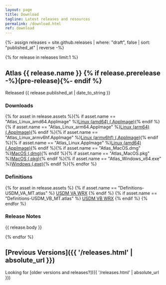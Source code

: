 ```yaml
---
layout: page
title: Download
tagline: Latest releases and resources
permalink: /download.html
ref: download
---
```


{%- assign releases = site.github.releases | where: "draft", false | sort: "published_at" | reverse -%}

{% for release in releases limit:1 %}

## Atlas {{ release.name }} {% if release.prerelease -%}(pre-release){%- endif %}
Released <time datetime="{{ release.published_at | date_to_xmlschema }}">{{ release.published_at | date_to_string }}</time>
### Downloads
{% for asset in release.assets %}{% if asset.name == "Atlas_Linux_amd64.AppImage" %}<a href="{{ asset.browser_download_url }}" class="btn">Linux (amd64) (.AppImage)</a>{% endif %}{% if asset.name == "Atlas_Linux_arm64.AppImage" %}<a href="{{ asset.browser_download_url }}" class="btn">Linux (arm64) (.AppImage)</a>{% endif %}{% if asset.name == "Atlas_Linux_armv6hf.AppImage" %}<a href="{{ asset.browser_download_url }}" class="btn">Linux (armv6hf) (.AppImage)</a>{% endif %}{% if asset.name == "Atlas_Linux.AppImage" %}<a href="{{ asset.browser_download_url }}" class="btn">Linux (amd64) (.AppImage)</a>{% endif %}{% if asset.name == "Atlas_MacOS.dmg" %}<a href="{{ asset.browser_download_url }}" class="btn">MacOS (.dmg)</a>{% endif %}{% if asset.name == "Atlas_MacOS.pkg" %}<a href="{{ asset.browser_download_url }}" class="btn">MacOS (.pkg)</a>{% endif %}{% if asset.name == "Atlas_Windows_x64.exe" %}<a href="{{ asset.browser_download_url }}" class="btn">Windows (.exe)</a>{% endif %}{% endfor %}
### Definitions
{% for asset in release.assets %}
{% if asset.name == "Definitions-USDM_VA_MT.atlas" %}
<a href="{{ asset.browser_download_url }}" class="btn">USDM VA WRX</a>
{% endif %}
{% if asset.name == "Definitions-USDM_VB_MT.atlas" %}
<a href="{{ asset.browser_download_url }}" class="btn">USDM VB WRX</a>
{% endif %}
{% endfor %}
### Release Notes
{{ release.body }}

{% endfor %}

## [Previous Versions]({{ '/releases.html' | absolute_url }})
Looking for [older versions and releases?]({{ '/releases.html' | absolute_url }})


